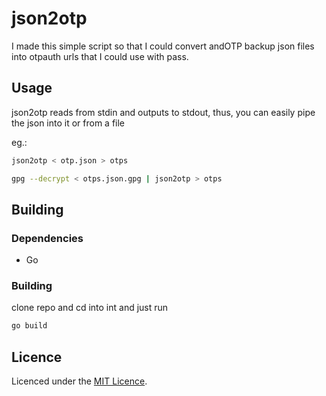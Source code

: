 # json2otp

I made this simple script so that I could convert andOTP backup json files into
otpauth urls that I could use with pass.

## Usage

json2otp reads from stdin and outputs to stdout, thus, you can easily pipe the
json into it or from a file

eg.:
```sh
json2otp < otp.json > otps

gpg --decrypt < otps.json.gpg | json2otp > otps
```

## Building
### Dependencies
- Go

### Building
clone repo and cd into int and just run

```sh
go build
```

## Licence
Licenced under the [MIT Licence](/LICENCE).

